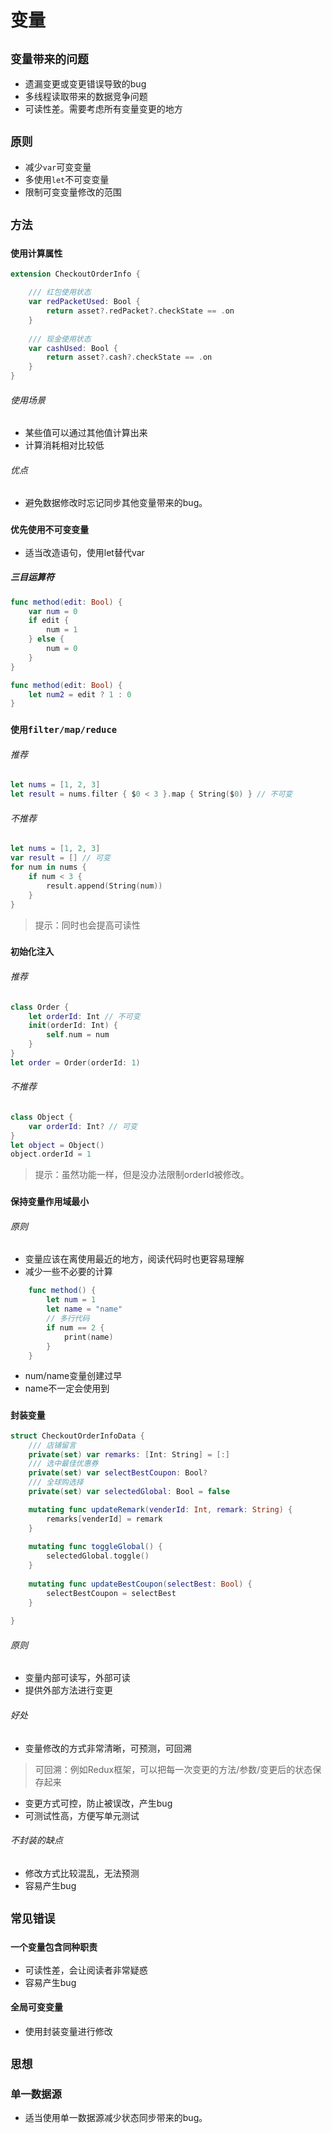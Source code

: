 # 变量
## `变量带来的问题`
- 遗漏变更或变更错误导致的bug
- 多线程读取带来的数据竞争问题
- 可读性差。需要考虑所有变量变更的地方

## `原则`
- 减少`var`可变变量
- 多使用`let`不可变变量
- 限制可变变量修改的范围

## `方法`

### `使用计算属性`
```swift
extension CheckoutOrderInfo {
    
    /// 红包使用状态
    var redPacketUsed: Bool {
        return asset?.redPacket?.checkState == .on
    }
    
    /// 现金使用状态
    var cashUsed: Bool {
        return asset?.cash?.checkState == .on
    }
}
```
###### 使用场景
- 某些值可以通过其他值计算出来
- 计算消耗相对比较低
###### 优点
- 避免数据修改时忘记同步其他变量带来的bug。

### `优先使用不可变变量`
- 适当改造语句，使用let替代var
##### 三目运算符
```swift
func method(edit: Bool) {
    var num = 0
    if edit {
        num = 1
    } else {
        num = 0
    }
}
```
```swift
func method(edit: Bool) {
    let num2 = edit ? 1 : 0
}
```

### `使用filter/map/reduce`
###### 推荐
```swift
let nums = [1, 2, 3]
let result = nums.filter { $0 < 3 }.map { String($0) } // 不可变
```
###### 不推荐
```swift
let nums = [1, 2, 3]
var result = [] // 可变
for num in nums {
    if num < 3 {
        result.append(String(num))
    }
}
```
> 提示：同时也会提高可读性

### `初始化注入`
###### 推荐
```swift
class Order {
    let orderId: Int // 不可变
    init(orderId: Int) {
        self.num = num
    }
}
let order = Order(orderId: 1)
```
###### 不推荐
```swift
class Object {
    var orderId: Int? // 可变
}
let object = Object()
object.orderId = 1
```
> 提示：虽然功能一样，但是没办法限制orderId被修改。


### `保持变量作用域最小`
###### 原则
- 变量应该在离使用最近的地方，阅读代码时也更容易理解
- 减少一些不必要的计算

```swift
    func method() {
        let num = 1
        let name = "name"
        // 多行代码
        if num == 2 {
            print(name)
        }
    }
```
- num/name变量创建过早
- name不一定会使用到

### `封装变量`
```swift
struct CheckoutOrderInfoData {
    /// 店铺留言
    private(set) var remarks: [Int: String] = [:]
    /// 选中最佳优惠券
    private(set) var selectBestCoupon: Bool?
    /// 全球购选择
    private(set) var selectedGlobal: Bool = false

    mutating func updateRemark(venderId: Int, remark: String) {
        remarks[venderId] = remark
    }
    
    mutating func toggleGlobal() {
        selectedGlobal.toggle()
    }
    
    mutating func updateBestCoupon(selectBest: Bool) {
        selectBestCoupon = selectBest
    }
    
}
```
###### 原则
- 变量内部可读写，外部可读
- 提供外部方法进行变更
###### 好处
- 变量修改的方式非常清晰，可预测，可回溯
> 可回溯：例如Redux框架，可以把每一次变更的方法/参数/变更后的状态保存起来
- 变更方式可控，防止被误改，产生bug
- 可测试性高，方便写单元测试
###### 不封装的缺点
- 修改方式比较混乱，无法预测
- 容易产生bug

## `常见错误`

### `一个变量包含同种职责`
- 可读性差，会让阅读者非常疑惑
- 容易产生bug

#### 全局可变变量
- 使用封装变量进行修改

## `思想`

### 单一数据源
- 适当使用单一数据源减少状态同步带来的bug。


